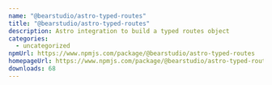 ```yaml
---
name: "@bearstudio/astro-typed-routes"
title: "@bearstudio/astro-typed-routes"
description: Astro integration to build a typed routes object
categories:
  - uncategorized
npmUrl: https://www.npmjs.com/package/@bearstudio/astro-typed-routes
homepageUrl: https://www.npmjs.com/package/@bearstudio/astro-typed-routes
downloads: 68
---
```

